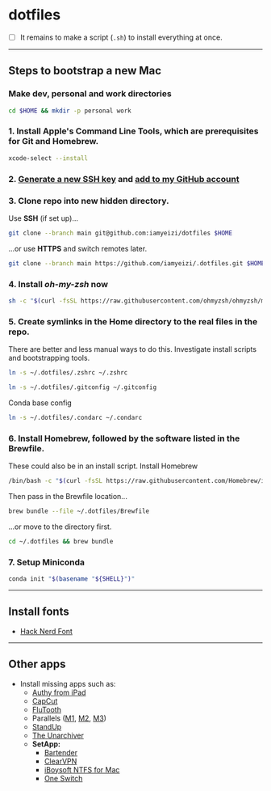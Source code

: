 # dotfiles
  - [ ] It remains to make a script (`.sh`) to install everything at once.
  ---

## Steps to bootstrap a new Mac

### Make dev, personal and work directories
```zsh
cd $HOME && mkdir -p personal work
```

### 1. Install Apple's Command Line Tools, which are prerequisites for Git and Homebrew.

```zsh
xcode-select --install
```

### 2. [Generate a new SSH key](https://docs.github.com/en/authentication/connecting-to-github-with-ssh/generating-a-new-ssh-key-and-adding-it-to-the-ssh-agent) and [add to my GitHub account](https://docs.github.com/en/authentication/connecting-to-github-with-ssh/adding-a-new-ssh-key-to-your-github-account) 

### 3. Clone repo into new hidden directory.

Use **SSH** (if set up)...
```zsh
git clone --branch main git@github.com:iamyeizi/dotfiles $HOME
```
...or use **HTTPS** and switch remotes later.
```zsh
git clone --branch main https://github.com/iamyeizi/.dotfiles.git $HOME
```

### 4. Install ***oh-my-zsh*** now
```zsh
sh -c "$(curl -fsSL https://raw.githubusercontent.com/ohmyzsh/ohmyzsh/master/tools/install.sh)"
```

### 5. Create symlinks in the Home directory to the real files in the repo.

There are better and less manual ways to do this. Investigate install scripts and bootstrapping tools.

```zsh
ln -s ~/.dotfiles/.zshrc ~/.zshrc
```
```zsh
ln -s ~/.dotfiles/.gitconfig ~/.gitconfig
```
Conda base config
```zsh
ln -s ~/.dotfiles/.condarc ~/.condarc
```

### 6. Install Homebrew, followed by the software listed in the Brewfile.

These could also be in an install script. Install Homebrew

```zsh
/bin/bash -c "$(curl -fsSL https://raw.githubusercontent.com/Homebrew/install/HEAD/install.sh)"
```

Then pass in the Brewfile location...

```zsh
brew bundle --file ~/.dotfiles/Brewfile
```

...or move to the directory first.

```zsh
cd ~/.dotfiles && brew bundle
```

### 7. Setup Miniconda

```zsh
conda init "$(basename "${SHELL}")"
```

---

## Install fonts
- [Hack Nerd Font](https://github.com/ryanoasis/nerd-fonts/releases/download/v3.0.0/Hack.zip)


---

## Other apps

- Install missing apps such as:
  - [Authy from iPad](https://apps.apple.com/ar/app/twilio-authy/id494168017?l=en)
  - [CapCut](https://apps.apple.com/ar/app/capcut-video-editor/id1500855883?l=en)
  - [FluTooth](https://goodsnooze.gumroad.com/l/flutooth)
  - Parallels ([M1](https://haxmac.cc/?s=parallels), [M2](https://www.torrentmac.net/?s=parallels), [M3](https://nmac.to/search/?q=parallels#gsc.tab=0&gsc.q=parallels&gsc.page=1))
  - [StandUp](https://apps.apple.com/ar/app/standup/id1439378680?l=en&mt=12)
  - [The Unarchiver](https://apps.apple.com/ar/app/the-unarchiver/id425424353?l=en&mt=12)
  - **SetApp:**
    - [Bartender](https://setapp.com/apps/bartender)
    - [ClearVPN](https://setapp.com/apps/clearvpn)
    - [iBoysoft NTFS for Mac](https://setapp.com/apps/iboysoft-ntfs-for-mac)
    - [One Switch](https://setapp.com/apps/one-switch)
